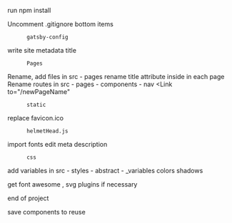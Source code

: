 run npm install

Uncomment .gitignore bottom items

          gatsby-config
write site metadata
  title

          Pages
Rename, add files in src - pages
   rename title attribute inside <head> in each page
Rename routes in src - pages - components - nav <Link to="/newPageName" 
          
          static
replace favicon.ico 

          helmetHead.js
import fonts
edit meta description

          css
add variables in src - styles - abstract - _variables
  colors
  shadows



get font awesome , svg plugins if necessary

end of project 

save components to reuse
